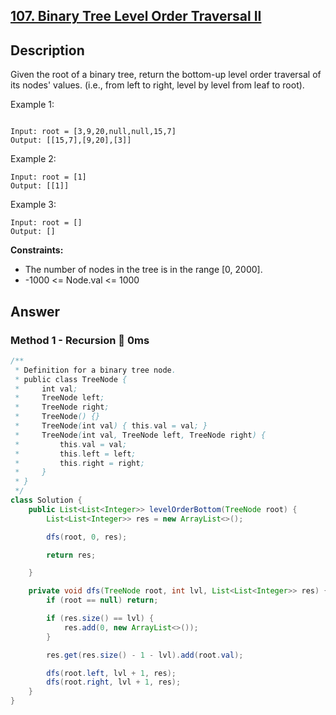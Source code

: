 ## [107. Binary Tree Level Order Traversal II](https://leetcode.com/problems/binary-tree-level-order-traversal-ii/)

## Description
Given the root of a binary tree, return the bottom-up level order traversal of its nodes' values. (i.e., from left to right, level by level from leaf to root).

 

Example 1:
```

Input: root = [3,9,20,null,null,15,7]
Output: [[15,7],[9,20],[3]]
```
Example 2:
```
Input: root = [1]
Output: [[1]]
```
Example 3:
```
Input: root = []
Output: []
```

**Constraints:**
- The number of nodes in the tree is in the range [0, 2000].
- -1000 <= Node.val <= 1000

## Answer
### Method 1 - Recursion 🚀 0ms
```java
/**
 * Definition for a binary tree node.
 * public class TreeNode {
 *     int val;
 *     TreeNode left;
 *     TreeNode right;
 *     TreeNode() {}
 *     TreeNode(int val) { this.val = val; }
 *     TreeNode(int val, TreeNode left, TreeNode right) {
 *         this.val = val;
 *         this.left = left;
 *         this.right = right;
 *     }
 * }
 */
class Solution {
    public List<List<Integer>> levelOrderBottom(TreeNode root) {
        List<List<Integer>> res = new ArrayList<>();

        dfs(root, 0, res);

        return res;

    }

    private void dfs(TreeNode root, int lvl, List<List<Integer>> res) {
        if (root == null) return;

        if (res.size() == lvl) {
            res.add(0, new ArrayList<>());
        }

        res.get(res.size() - 1 - lvl).add(root.val);

        dfs(root.left, lvl + 1, res);
        dfs(root.right, lvl + 1, res);
    }
}
```
